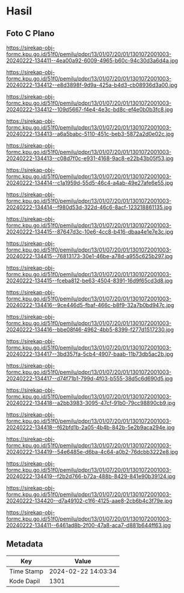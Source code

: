 # Hasil

## Foto C Plano

https://sirekap-obj-formc.kpu.go.id/51f0/pemilu/pdpr/13/01/07/20/01/1301072001003-20240222-134411--4ea00a92-6009-4965-b60c-94c30d3a6d4a.jpg

https://sirekap-obj-formc.kpu.go.id/51f0/pemilu/pdpr/13/01/07/20/01/1301072001003-20240222-134412--e8d3898f-9d9a-425a-b4d3-cb08936d3a00.jpg

https://sirekap-obj-formc.kpu.go.id/51f0/pemilu/pdpr/13/01/07/20/01/1301072001003-20240222-134412--109d5667-f4e4-4e3c-bd8c-ef4e0b0b3fc8.jpg

https://sirekap-obj-formc.kpu.go.id/51f0/pemilu/pdpr/13/01/07/20/01/1301072001003-20240222-134413--a6a5babc-5110-451c-beb3-5872a2d0e02c.jpg

https://sirekap-obj-formc.kpu.go.id/51f0/pemilu/pdpr/13/01/07/20/01/1301072001003-20240222-134413--c08d7f0c-e931-4168-9ac8-e22b43b05f53.jpg

https://sirekap-obj-formc.kpu.go.id/51f0/pemilu/pdpr/13/01/07/20/01/1301072001003-20240222-134414--c1a1959d-55d5-46c4-a4ab-49e27afe6e55.jpg

https://sirekap-obj-formc.kpu.go.id/51f0/pemilu/pdpr/13/01/07/20/01/1301072001003-20240222-134414--f980d53d-322d-46c6-8acf-123218861135.jpg

https://sirekap-obj-formc.kpu.go.id/51f0/pemilu/pdpr/13/01/07/20/01/1301072001003-20240222-134415--87647d3c-10e6-4cc8-b416-dbaa4e1e7e3c.jpg

https://sirekap-obj-formc.kpu.go.id/51f0/pemilu/pdpr/13/01/07/20/01/1301072001003-20240222-134415--76813173-30e1-46be-a78d-a955c625b297.jpg

https://sirekap-obj-formc.kpu.go.id/51f0/pemilu/pdpr/13/01/07/20/01/1301072001003-20240222-134415--fceba812-be63-4504-8391-16d9f65cd3d8.jpg

https://sirekap-obj-formc.kpu.go.id/51f0/pemilu/pdpr/13/01/07/20/01/1301072001003-20240222-134416--9ce446d5-fbaf-466c-b8f9-32a7b0bd947c.jpg

https://sirekap-obj-formc.kpu.go.id/51f0/pemilu/pdpr/13/01/07/20/01/1301072001003-20240222-134416--bbe08f46-4962-4bb5-8399-f277d1517230.jpg

https://sirekap-obj-formc.kpu.go.id/51f0/pemilu/pdpr/13/01/07/20/01/1301072001003-20240222-134417--3bd357fa-5cb4-4907-baab-11b73db5ac2b.jpg

https://sirekap-obj-formc.kpu.go.id/51f0/pemilu/pdpr/13/01/07/20/01/1301072001003-20240222-134417--d74f71b1-799d-4f03-b555-38d5c6d690d5.jpg

https://sirekap-obj-formc.kpu.go.id/51f0/pemilu/pdpr/13/01/07/20/01/1301072001003-20240222-134418--a2bb3983-3095-47cf-91b0-79cc98890cb9.jpg

https://sirekap-obj-formc.kpu.go.id/51f0/pemilu/pdpr/13/01/07/20/01/1301072001003-20240222-134418--f62bfd1b-2a05-4b4b-842b-5e2b9aca294e.jpg

https://sirekap-obj-formc.kpu.go.id/51f0/pemilu/pdpr/13/01/07/20/01/1301072001003-20240222-134419--54e6485e-d6ba-4c64-a0b2-76dcbb3222e8.jpg

https://sirekap-obj-formc.kpu.go.id/51f0/pemilu/pdpr/13/01/07/20/01/1301072001003-20240222-134419--f2b2d766-b72a-488b-8429-841e90b39124.jpg

https://sirekap-obj-formc.kpu.go.id/51f0/pemilu/pdpr/13/01/07/20/01/1301072001003-20240222-134420--d7a49102-c1f6-4125-aae8-2cb6b4c3f79e.jpg

https://sirekap-obj-formc.kpu.go.id/51f0/pemilu/pdpr/13/01/07/20/01/1301072001003-20240222-134411--6461ad8b-2f00-47a8-aca7-d881b644ff63.jpg


## Metadata

| Key        | Value               |
| ---------- | ------------------- |
| Time Stamp | 2024-02-22 14:03:34 |
| Kode Dapil | 1301                |



